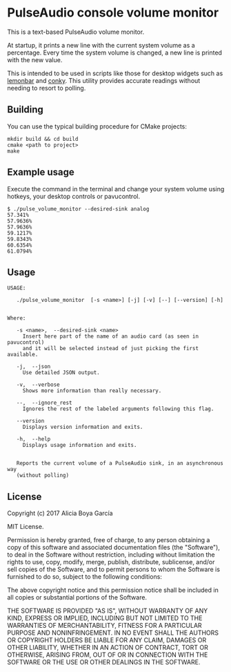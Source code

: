 PulseAudio console volume monitor
=================================

This is a text-based PulseAudio volume monitor. 

At startup, it prints a new line with the current system volume as a percentage. Every time the system volume is changed, a new line is printed with the new value.

This is intended to be used in scripts like those for desktop widgets such as [lemonbar](https://github.com/LemonBoy/bar) and [conky](https://github.com/brndnmtthws/conky). This utility provides accurate readings without needing to resort to polling.

## Building

You can use the typical building procedure for CMake projects:

    mkdir build && cd build
    cmake <path to project>
    make

## Example usage

Execute the command in the terminal and change your system volume using hotkeys, your desktop controls or pavucontrol.

    $ ./pulse_volume_monitor --desired-sink analog
    57.341%
    57.9636%
    57.9636%
    59.1217%
    59.8343%
    60.6354%
    61.0794%

## Usage

    USAGE: 

       ./pulse_volume_monitor  [-s <name>] [-j] [-v] [--] [--version] [-h]


    Where: 

       -s <name>,  --desired-sink <name>
         Insert here part of the name of an audio card (as seen in pavucontrol)
         and it will be selected instead of just picking the first available.

       -j,  --json
         Use detailed JSON output.

       -v,  --verbose
         Shows more information than really necessary.

       --,  --ignore_rest
         Ignores the rest of the labeled arguments following this flag.

       --version
         Displays version information and exits.

       -h,  --help
         Displays usage information and exits.


       Reports the current volume of a PulseAudio sink, in an asynchronous way
       (without polling)

## License

Copyright (c) 2017 Alicia Boya García

MIT License.

Permission is hereby granted, free of charge, to any person obtaining a copy
of this software and associated documentation files (the "Software"), to deal
in the Software without restriction, including without limitation the rights
to use, copy, modify, merge, publish, distribute, sublicense, and/or sell
copies of the Software, and to permit persons to whom the Software is
furnished to do so, subject to the following conditions:

The above copyright notice and this permission notice shall be included in all
copies or substantial portions of the Software.

THE SOFTWARE IS PROVIDED "AS IS", WITHOUT WARRANTY OF ANY KIND, EXPRESS OR
IMPLIED, INCLUDING BUT NOT LIMITED TO THE WARRANTIES OF MERCHANTABILITY,
FITNESS FOR A PARTICULAR PURPOSE AND NONINFRINGEMENT. IN NO EVENT SHALL THE
AUTHORS OR COPYRIGHT HOLDERS BE LIABLE FOR ANY CLAIM, DAMAGES OR OTHER
LIABILITY, WHETHER IN AN ACTION OF CONTRACT, TORT OR OTHERWISE, ARISING FROM,
OUT OF OR IN CONNECTION WITH THE SOFTWARE OR THE USE OR OTHER DEALINGS IN THE
SOFTWARE.
